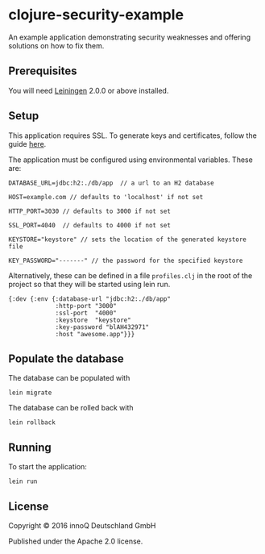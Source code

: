 # clojure-security-example

An example application demonstrating security weaknesses and offering 
solutions on how to fix them.

## Prerequisites

You will need [Leiningen][] 2.0.0 or above installed.

[leiningen]: https://github.com/technomancy/leiningen

## Setup

This application requires SSL. To generate keys and certificates, follow the 
guide [here][].

[here]: http://www.eclipse.org/jetty/documentation/9.4.x/configuring-ssl.html

The application must be configured using environmental variables.
These are:

	DATABASE_URL=jdbc:h2:./db/app  // a url to an H2 database

	HOST=example.com // defaults to 'localhost' if not set

	HTTP_PORT=3030 // defaults to 3000 if not set

	SSL_PORT=4040  // defaults to 4000 if not set

	KEYSTORE="keystore" // sets the location of the generated keystore file

	KEY_PASSWORD="-------" // the password for the specified keystore

Alternatively, these can be defined in a file `profiles.clj` in the root
of the project so that they will be started using lein run.

	{:dev {:env {:database-url "jdbc:h2:./db/app"
             	 :http-port "3000"
             	 :ssl-port  "4000"
             	 :keystore  "keystore"
             	 :key-password "blAH432971"
             	 :host "awesome.app"}}}

## Populate the database

The database can be populated with

	lein migrate

The database can be rolled back with

	lein rollback

## Running

To start the application:

    lein run

## License

Copyright © 2016 innoQ Deutschland GmbH

Published under the Apache 2.0 license.
